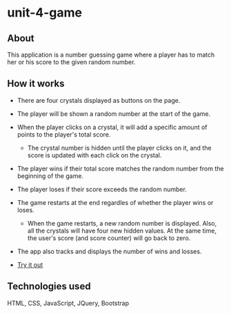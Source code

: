 # unit-4-game


## About
This application is a number guessing game where a player has to match her or his score to the given random number. 

## How it works

   * There are four crystals displayed as buttons on the page.

   * The player will be shown a random number at the start of the game.

   * When the player clicks on a crystal, it will add a specific amount of points to the player's total score. 

     * The crystal number is hidden until the player clicks on it, and the score is updated with each click on the crystal.

   * The player wins if their total score matches the random number from the beginning of the game.

   * The player loses if their score exceeds the random number.

   * The game restarts at the end regardles of whether the player wins or loses.

     * When the game restarts, a new random number is displayed. Also, all the crystals will have four new hidden values. At the same time, the user's score (and score counter) will go back to zero.

   * The app also tracks and displays the number of wins and losses.


* [Try it out](https://nmalk.github.io/GifTastic/)


## Technologies used
HTML, CSS, JavaScript, JQuery, Bootstrap